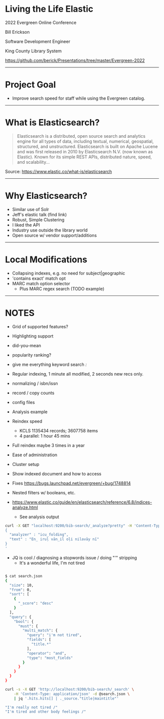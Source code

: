 # Living the Life Elastic

2022 Evergreen Online Conference

Bill Erickson

Software Development Engineer

King County Library System

https://github.com/berick/Presentations/tree/master/Evergreen-2022

---

# Project Goal

* Improve search speed for staff while using the Evergreen catalog.

---

# What is Elasticsearch?

> Elasticsearch is a distributed, open source search and analytics
> engine for all types of data, including textual, numerical,
> geospatial, structured, and unstructured. Elasticsearch is built on
> Apache Lucene and was first released in 2010 by Elasticsearch N.V.
> (now known as Elastic). Known for its simple REST APIs, distributed
> nature, speed, and scalability...

Source: https://www.elastic.co/what-is/elasticsearch

---

# Why Elasticsearch?

* Similar use of Solr
* Jeff's elastic talk (find link)
* Robust, Simple Clustering
* I liked the API
* Industry use outside the library world
* Open source w/ vendor support/additions

---

# Local Modifications

* Collapsing indexes, e.g. no need for subject|geographic
* 'contains exact'  match opt
* MARC match option selector
    * Plus MARC regex search (TODO example)
---

# NOTES

* Grid of supported features?
* Highlighting support
* did-you-mean
* popularity ranking?
* give me everything keyword search *:*
* Regular indexing, 1 minute all modified, 2 seconds new recs only.
* normalizing / isbn/issn
* record / copy counts
* config files
* Analysis example

* Reindex speed
    * KCLS 1135434 records; 3607758 items
    * 4 parallel: 1 hour 45 mins

* Full reindex maybe 3 times in a year

* Ease of administration
* Cluster setup
* Show indexed document and how to access
* Fixes https://bugs.launchpad.net/evergreen/+bug/1748814
* Nested filters w/ booleans, etc.
* https://www.elastic.co/guide/en/elasticsearch/reference/6.8/indices-analyze.html
  * See analysis output
```sh
curl -X GET "localhost:9200/bib-search/_analyze?pretty" -H 'Content-Type: application/json' -d'
{
  "analyzer" : "icu_folding",
  "text" : "En̲ iruḷ vān̲il oḷi nilavāy nī"
}
'
```
* JQ is cool / diagnosing a stopwords issue / doing "'" stripping
  * It's a wonderful life, I'm not tired
```sh

$ cat search.json 
{
  "size": 10,
  "from": 0,
  "sort": [
    {
      "_score": "desc"
    }
  ],
  "query": {
    "bool": {
      "must": {
        "multi_match": {
          "query": "i'm not tired",
          "fields": [
            "title.*"
          ],
          "operator": "and",
          "type": "most_fields"
        }
      }
    }
  }
}

curl -s -X GET 'http://localhost:9200/bib-search/_search' \
	-H 'Content-Type: application/json' -d @search.json \
    | jq '.hits.hits[] | ._source."title|maintitle"'

"I'm really not tired /"
"I'm tired and other body feelings /"

```

